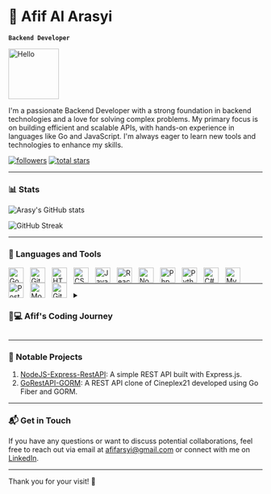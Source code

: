 # 🚀 Afif Al Arasyi

**`Backend Developer`**

<img align="center" alt="Hello" width="100px" src="https://media.giphy.com/media/hvRJCLFzcasrR4ia7z/giphy.gif" />

I'm a passionate Backend Developer with a strong foundation in backend technologies and a love for solving complex problems. My primary focus is on building efficient and scalable APIs, with hands-on experience in languages like Go and JavaScript. I'm always eager to learn new tools and technologies to enhance my skills.

<p align="left">
   <a href="https://github.com/Arasy41?tab=followers">
      <img alt="followers" title="Follow me on Github" src="https://custom-icon-badges.demolab.com/github/followers/Arasy41?color=236ad3&labelColor=1155ba&style=for-the-badge&logo=person-add&label=Follow&logoColor=white"/></a>
   <a href="https://github.com/Arasy41?tab=repositories&sort=stargazers">
      <img alt="total stars" title="Total stars on GitHub" src="https://custom-icon-badges.demolab.com/github/stars/Arasy41?color=55960c&style=for-the-badge&labelColor=488207&logo=star"/></a>
</p>

---

### 📊 Stats

![Arasy's GitHub stats](https://github-readme-stats.vercel.app/api?username=Arasy41&show_icons=true&theme=gruvbox)

![GitHub Streak](https://streak-stats.demolab.com?user=Arasy41&theme=gruvbox&border_radius=4.5)

---

### 🧰 Languages and Tools

<img align="left" alt="Go" width="30px" style="padding-right:10px;" src="https://cdn.jsdelivr.net/gh/devicons/devicon@latest/icons/go/go-original-wordmark.svg"/>
<img align="left" alt="Git" width="30px" style="padding-right:10px;" src="https://cdn.jsdelivr.net/gh/devicons/devicon/icons/git/git-original.svg" />
<img align="left" alt="HTML" width="30px" style="padding-right:10px;" src="https://cdn.jsdelivr.net/gh/devicons/devicon/icons/html5/html5-plain.svg" />
<img align="left" alt="CSS" width="30px" style="padding-right:10px;" src="https://cdn.jsdelivr.net/gh/devicons/devicon/icons/css3/css3-plain.svg" />
<img align="left" alt="JavaScript" width="30px" style="padding-right:10px;" src="https://cdn.jsdelivr.net/gh/devicons/devicon/icons/javascript/javascript-plain.svg" />
<img align="left" alt="React" width="30px" style="padding-right:10px;" src="https://cdn.jsdelivr.net/gh/devicons/devicon/icons/react/react-original.svg" />
<img align="left" alt="NodeJS" width="30px" style="padding-right:10px;" src="https://cdn.jsdelivr.net/gh/devicons/devicon/icons/nodejs/nodejs-original.svg" />
<img align="left" alt="Php" width="30px" style="padding-right:10px;" src="https://cdn.jsdelivr.net/gh/devicons/devicon/icons/php/php-original.svg" />
<img align="left" alt="Python" width="30px" style="padding-right:10px;" src="https://cdn.jsdelivr.net/gh/devicons/devicon/icons/python/python-plain.svg" />
<img align="left" alt="C#" width="30px" style="padding-right:10px;" src="https://cdn.jsdelivr.net/gh/devicons/devicon/icons/csharp/csharp-line.svg" />
<img align="left" alt="Mysql" width="30px" style="padding-right:10px;" src="https://cdn.jsdelivr.net/gh/devicons/devicon@latest/icons/mysql/mysql-original-wordmark.svg" />
<img align="left" alt="Postgresql" width="30px" style="padding-right:10px;" src="https://cdn.jsdelivr.net/gh/devicons/devicon@latest/icons/postgresql/postgresql-original.svg" />
<img align="left" alt="Mongodb" width="30px" style="padding-right:10px;" src="https://cdn.jsdelivr.net/gh/devicons/devicon@latest/icons/mongodb/mongodb-original.svg" />
<img align="left" alt="GitHub" width="30px" style="padding-right:10px;" src="https://cdn.jsdelivr.net/gh/devicons/devicon/icons/github/github-original.svg" />
<br />

---

<details>
 <summary><h3>👨💻 Afif's Coding Journey</h3></summary>
   I began my coding journey with a keen interest in backend development. Over time, I've mastered various programming languages and tools, including Go, SQL, and Node.js. My focus is on building scalable and efficient backend systems, and I'm continuously expanding my knowledge in this field. My GitHub portfolio showcases some of my key projects, including a REST API built with Express.js and a Go REST API using GORM. I'm always open to new challenges and opportunities to collaborate on interesting projects.
</details>

---

### 🌟 Notable Projects

1. [NodeJS-Express-RestAPI](https://github.com/Arasy41/nodejs-express-restapi): A simple REST API built with Express.js.
2. [GoRestAPI-GORM](https://github.com/Arasy41/golang-restapi-gorm): A REST API clone of Cineplex21 developed using Go Fiber and GORM.

---

### 📬 Get in Touch

If you have any questions or want to discuss potential collaborations, feel free to reach out via email at [afifarsyi@gmail.com](mailto:afifarsyi@gmail.com) or connect with me on [LinkedIn](https://www.linkedin.com/in/afif-al-arasyi-3a7254290).

---

Thank you for your visit! 👋
